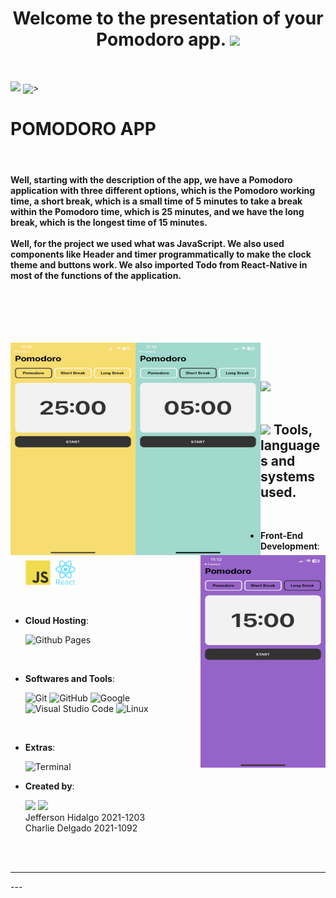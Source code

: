 <h1 align="center"><b>Welcome to the presentation of your Pomodoro app. </b><img src="https://media.giphy.com/media/hvRJCLFzcasrR4ia7z/giphy.gif" width="35"></h1>
<!-- Info-->
<p align="center">
 

<br>


	
<picture><img src = "https://avatars.githubusercontent.com/u/63863286?v=4" width = 50px></picture> <picture><img src = "https://avatars.githubusercontent.com/u/49769503?v=4" width = 50px align="center">></picture> 
# POMODORO APP



<br>

<h4>
Well, starting with the description of the app, we have a Pomodoro application with three different options, which is the Pomodoro working time, a short break, which is a small time of 5 minutes to take a break within the Pomodoro time, which is 25 minutes, and we have the long break, which is the longest time of 15 minutes. 
<br><br>
Well, for the project we used what was JavaScript. We also used components like Header and timer programmatically to make the clock theme and buttons work. We also imported Todo from React-Native in most of the functions of the application. 

<br><br>
<br><br><br>
<img src="https://github.com/JeffersonHidalgo/Readme-Doc2/blob/main/25%20mnt.jpeg?raw=true" width="200" height="340" style="float: left;">
<img src="https://github.com/JeffersonHidalgo/Readme-Doc2/blob/main/5%20mnt.jpeg?raw=true" width="200" height="340" style="float: left;">
<img src="https://github.com/JeffersonHidalgo/Readme-Doc2/blob/main/15%20mnt.jpeg?raw=true" width="200" height="340" style="float: right;">


<br><br>

<img src="https://user-images.githubusercontent.com/73097560/115834477-dbab4500-a447-11eb-908a-139a6edaec5c.gif" ><br><br>

## <img src="https://media2.giphy.com/media/QssGEmpkyEOhBCb7e1/giphy.gif?cid=ecf05e47a0n3gi1bfqntqmob8g9aid1oyj2wr3ds3mg700bl&rid=giphy.gif" width ="25"><b> Tools, languages and systems used. </b>
<br>

<p align="center">
  
    
- **Front-End Development**:

   
   <img
      src="https://raw.githubusercontent.com/devicons/devicon/master/icons/javascript/javascript-original.svg"
      alt="javascript" width="40" height="40" />
   <img
      src="https://raw.githubusercontent.com/devicons/devicon/master/icons/react/react-original-wordmark.svg"
      alt="react" width="40" height="40" /> 

<br>

- **Cloud Hosting**:

    ![Github Pages](https://img.shields.io/badge/GitHub%20Pages-%23327FC7.svg?style=for-the-badge&logo=github&logoColor=white)
    
<br>

- **Softwares and Tools**:

    ![Git](https://img.shields.io/badge/git-%23F05033.svg?style=for-the-badge&logo=git&logoColor=white)
    ![GitHub](https://img.shields.io/badge/github-%23121011.svg?style=for-the-badge&logo=github&logoColor=white)
    ![Google](https://img.shields.io/badge/google-%234285F4.svg?style=for-the-badge&logo=google&logoColor=white)
    ![Visual Studio Code](https://img.shields.io/badge/Visual%20Studio%20Code-0078d7.svg?style=for-the-badge&logo=visual-studio-code&logoColor=white)
    ![Linux](https://img.shields.io/badge/Linux-FCC624?style=for-the-badge&logo=linux&logoColor=black) 

<br>

- **Extras**:

    ![Terminal](https://img.shields.io/badge/Terminal-%23054020?style=for-the-badge&logo=gnu-bash&logoColor=white)
    

- **Created by**:

    <picture><img src = "https://avatars.githubusercontent.com/u/63863286?v=4" width = 50px></picture>
       <picture><img src = "https://avatars.githubusercontent.com/u/49769503?v=4" width = 50px></picture>
    <br>
  Jefferson Hidalgo 2021-1203
    <br>
  Charlie Delgado 2021-1092
    

</p>

<br>
<br>

-----

</div>
---

<br>